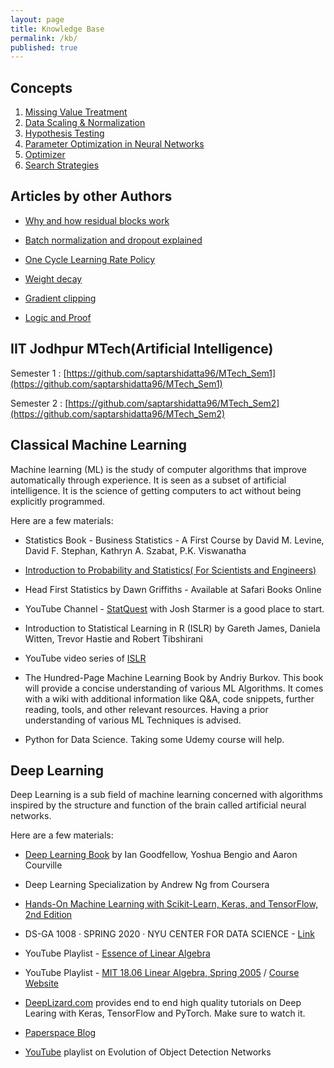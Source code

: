```yaml
---
layout: page
title: Knowledge Base
permalink: /kb/
published: true
---
```

## Concepts

1. [Missing Value Treatment](https://sites.google.com/view/saptarshidatta/knowledge-base/missing-value-treatment)
2. [Data Scaling & Normalization](https://sites.google.com/view/saptarshidatta/knowledge-base/data-scaling-normalization)
3. [Hypothesis Testing](https://sites.google.com/view/saptarshidatta/knowledge-base/hypothesis-testing)
4. [Parameter Optimization in Neural Networks](https://sites.google.com/view/saptarshidatta/knowledge-base/parameter-optimization-in-neural-networks)
5. [Optimizer](https://sites.google.com/view/saptarshidatta/knowledge-base/optimizer)
6. [Search Strategies](https://drive.google.com/file/d/1UPqzQzl7pldVTz-T-WG41f4_rAbSUH2F/view?usp=sharing)

## Articles by other Authors

- [Why and how residual blocks work](https://towardsdatascience.com/residual-blocks-building-blocks-of-resnet-fd90ca15d6ec)

- [Batch normalization and dropout explained](https://towardsdatascience.com/batch-normalization-and-dropout-in-neural-networks-explained-with-pytorch-47d7a8459bcd)

- [One Cycle Learning Rate Policy](https://sgugger.github.io/the-1cycle-policy.html)

- [Weight decay](https://towardsdatascience.com/this-thing-called-weight-decay-a7cd4bcfccab)

- [Gradient clipping](https://towardsdatascience.com/what-is-gradient-clipping-b8e815cdfb48)

- [Logic and Proof](https://leanprover.github.io/logic_and_proof/index.html)

## IIT Jodhpur MTech(Artificial Intelligence)
Semester 1 : [https://github.com/saptarshidatta96/MTech_Sem1](https://github.com/saptarshidatta96/MTech_Sem1)

Semester 2 : [https://github.com/saptarshidatta96/MTech_Sem2](https://github.com/saptarshidatta96/MTech_Sem2)

## Classical Machine Learning

Machine learning (ML) is the study of computer algorithms that improve automatically through experience. It is seen as a subset of artificial intelligence. It is the science of getting computers to act without being explicitly programmed.

Here are a few materials:

- Statistics Book - Business Statistics - A First Course by David M. Levine, David F. Stephan, Kathryn A. Szabat, P.K. Viswanatha

- [Introduction to Probability and Statistics( For Scientists and Engineers)](http://www.r-5.org/files/books/computers/algo-list/statistics/probability/Sheldon_M_Ross-Introduction_to_Probability_and_Statistics-EN.pdf)

- Head First Statistics  by Dawn Griffiths - Available at Safari Books Online

- YouTube Channel - [StatQuest](https://www.youtube.com/user/joshstarmer) with Josh Starmer is a good place to start.

- Introduction to Statistical Learning in R (ISLR) by Gareth James, Daniela Witten, Trevor Hastie and Robert Tibshirani

- YouTube video series of [ISLR](https://www.youtube.com/channel/UCB2p-jaoolkv0h22m4I9l9Q)

- The Hundred-Page Machine Learning Book by Andriy Burkov. This book will provide a concise understanding of various ML Algorithms. It comes with a wiki with additional information like Q&A, code snippets, further reading, tools, and other relevant resources. Having a prior understanding of various ML Techniques is advised.

- Python for Data Science. Taking some Udemy course will help.

## Deep Learning

Deep Learning is a sub field of machine learning concerned with algorithms inspired by the structure and function of the brain called artificial neural networks.

Here are a few materials:

- [Deep Learning Book](https://www.deeplearningbook.org/) by Ian Goodfellow, Yoshua Bengio and Aaron Courville

- Deep Learning Specialization by Andrew Ng from Coursera

- [Hands-On Machine Learning with Scikit-Learn, Keras, and TensorFlow, 2nd Edition](https://learning.oreilly.com/library/view/hands-on-machine-learning/9781492032632/)

- DS-GA 1008 · SPRING 2020 · NYU CENTER FOR DATA SCIENCE - [Link](https://atcold.github.io/pytorch-Deep-Learning/)

- YouTube Playlist - [Essence of Linear Algebra](https://www.youtube.com/playlist?list=PLZHQObOWTQDPD3MizzM2xVFitgF8hE_ab)

- YouTube Playlist - [MIT 18.06 Linear Algebra, Spring 2005](https://www.youtube.com/playlist?list=PLE7DDD91010BC51F8) / [Course Website](https://ocw.mit.edu/courses/mathematics/18-06-linear-algebra-spring-2010/)

- [DeepLizard.com](https://deeplizard.com/) provides end to end high quality tutorials on Deep Learing with Keras, TensorFlow and PyTorch. Make sure to watch it.

- [Paperspace Blog](https://blog.paperspace.com/)

- [YouTube](https://www.youtube.com/playlist?list=PL1GQaVhO4f_jLxOokW7CS5kY_J1t1T17S) playlist on Evolution of Object Detection Networks

